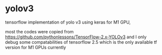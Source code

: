 # yolov3
tensorflow implementation of yolo v3 using keras for M1 GPU, 

most the codes were copied from https://github.com/pythonlessons/TensorFlow-2.x-YOLOv3 and I only debug some compatabilities of tensorflow 2.5 which is the only available tf version for M1 GPUs currently
